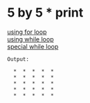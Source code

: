 # 5 by 5 * print 
[using for loop](squarestar/looper0.cpp)  
[using while loop](squarestar/looper1.cpp)  
[special while loop](squarestar/looper1.5.cpp)  


```
Output:

  *  *  *  *  *
  *  *  *  *  *
  *  *  *  *  *
  *  *  *  *  *
  *  *  *  *  *
```
